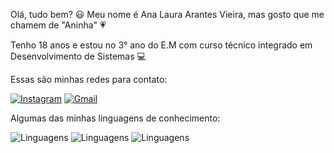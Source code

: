 Olá, tudo bem? 😃
Meu nome é Ana Laura Arantes Vieira, mas gosto que me chamem de "Aninha" 💗

Tenho 18 anos e estou no 3° ano do E.M com curso técnico integrado em Desenvolvimento de Sistemas 💻

Essas são minhas redes para contato:

[![Instagram](https://img.shields.io/badge/Instagram-E4405F?style=for-the-badge&logo=instagram&logoColor=white)](https://www.instagram.com/analauraaa_av?igsh=MXJrejBuZ2JrcHY3dw%3D%3D&utm_source=qr)
[![Gmail](https://img.shields.io/badge/Gmail-D14836?style=for-the-badge&logo=gmail&logoColor=white)]()

Algumas das minhas linguagens de conhecimento:

![Linguagens](https://img.shields.io/badge/Python-3776AB?style=for-the-badge&logo=python&logoColor=white)
![Linguagens](https://img.shields.io/badge/HTML-239120?style=for-the-badge&logo=html5&logoColor=white)
![Linguagens](https://img.shields.io/badge/CSS-239120?&style=for-the-badge&logo=css3&logoColor=white)
